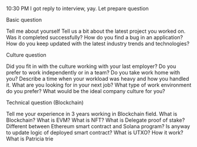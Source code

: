 10:30 PM I got reply to interview, yay. Let prepare question

Basic question

Tell me about yourself
Tell us a bit about the latest project you worked on. Was it completed successfully?
How do you find a bug in an application?
How do you keep updated with the latest industry trends and technologies?

Culture question

Did you fit in with the culture working with your last employer?
Do you prefer to work independently or in a team?
Do you take work home with you?
Describe a time when your workload was heavy and how you handled it.
What are you looking for in your next job?
What type of work environment do you prefer?
What would be the ideal company culture for you?

Technical question (Blockchain)

Tell me your experience in 3 years working in Blockchain field.
What is Blockchain?
What is EVM?
What is NFT?
What is Delegate proof of stake?
Different between Ethereum smart contract and Solana program?
Is anyway to update logic of deployed smart contract?
What is UTXO? How it work?
What is Patricia trie


